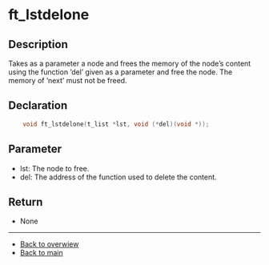 # ft_lstdelone

## Description
Takes as a parameter a node and frees the memory of the node’s content using the function ’del’ given as a parameter and free the node. The memory of ’next’ must not be freed.

## Declaration 
```c
	void ft_lstdelone(t_list *lst, void (*del)(void *));
```

## Parameter 
- lst: The node to free. 
- del: The address of the function used to delete the content.

## Return 
- None

---
- [Back to overwiew](Overview_about_function.md)
- [Back to main](/)

